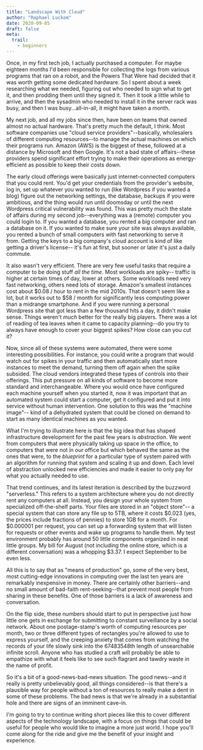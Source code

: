 ```yaml
---
title: "Landscape With Cloud"
author: "Raphael Luckom"
date: 2020-09-05
draft: false
meta:
  trail:
    - beginners
---
```


Once, in my first tech job, I actually purchased a computer. For maybe
eighteen months I'd been responsible for collecting the logs from various programs
that ran on a robot, and the Powers That Were had decided that it was
worth getting some dedicated hardware. So I spent about a week researching
what we needed, figuring out who needed to sign what to get it, and then
prodding them until they signed it. Then it took a little while to arrive,
and then the sysadmin who needed to install it in the server rack was busy,
and then I was busy...all-in-all, it might have taken a month.

My next job, and all my jobs since then, have been on teams that owned almost
no actual hardware. That's pretty much the default, I think. Most software
companies use "cloud service providers"--basically, wholesalers of different
computing resources--to manage the actual machines on which their programs run.
Amazon (AWS) is the biggest of these, followed at a distance by Microsoft and then Google.
It's not a bad state of affairs--these providers spend significant
effort trying to make their operations as energy-efficient as possible
to keep their costs down.

The early cloud offerings were basically just internet-connected computers
that you could rent. You'd get your credentials from the provider's website,
log in, set up whatever you wanted to run (like Wordpress if you wanted a
blog) figure out the networking settings, the database, backups if you were
ambitious, and the thing would run until doomsday or until the next Wordpress
critical vulnerability was found. This was pretty much the state of affairs
during my second job--everything was a (remote) computer you could login to. If you
wanted a database, you rented a big computer and ran a database on it. If
you wanted to make sure your site was always available, you rented a bunch 
of small computers with fast networking to serve it from. Getting the keys
to a big company's cloud account is kind of like getting a driver's license--
it's fun at first, but sooner or later it's just a daily commute.

It also wasn't very efficient. There are very few useful tasks that require
a computer to be doing stuff _all the time_. Most workloads are spiky--
traffic is higher at certain times of day, lower at others. Some workloads
need very fast networking, others need lots of storage. Amazon's smallest
instances cost about $0.08 / hour to rent in the mid 2010s. That doesn't
seem like a lot, but it works out to $58 / month for significantly less
computing power than a midrange smartphone. And if you were running a personal Wordpress
site that got less than a few thousand hits a day, it didn't make sense.
Things weren't _much_ better for the really big players. There was a lot
of reading of tea leaves when it came to capacity planning--do you try to
always have enough to cover your biggest spikes? How close can you cut it?

Now, since all of these systems were automated, there were some interesting
possibilities. For instance, you could write a program that would watch out
for spikes in your traffic and then automatically start more instances to
meet the demand, turning them off again when the spike subsided. The cloud vendors
integrated these types of controls into their offerings. This put pressure
on all kinds of software to become more standard and interchangeable. Where you would once
have configured each machine yourself when you started it, now it was important
that an automated system could start a computer, get it configured and put it into
service without human intervention. One solution to this was the "machine image"--
kind of a dehydrated system that could be cloned on demand to start as many
identical machines as you wanted.

What I'm trying to illustrate here is that the big idea that has shaped
infrastructure development for the past few years is _abstraction_. We went
from computers that were physically taking up space in the office, to computers
that were not in _our_ office but which behaved the same as the ones that were,
to the _blueprint_ for a particular type of system paired with an algorithm
for running that system and scaling it up and down. Each level of abstraction
unlocked new efficiencies and made it easier to only pay for what you actually
needed to use. 

That trend continues, and its latest iteration is described by the buzzword
"serverless." This refers to a system architecture where you do not
directly rent any computers at all. Instead, you design your whole system from
specialized off-the-shelf parts. Your files are stored in an "object store"--
a special system that can store any file up to 5TB, where it costs $0.023 (yes, the
prices include fractions of pennies) to store 1GB for a month. For $0.000001
per request, you can set up a forwarding system that will listen for requests
or other events and wake up programs to handle them. My test environment
probably has around 50 little components organized in neat little groups. My
bill for August (not including the online store, which is a different conversation)
was a whopping $3.37. I expect September to be even less.

All this is to say that as "means of production" go, some of the very best,
most cutting-edge innovations in computing over the last ten years are remarkably
inexpensive in money. There are certainly other barriers--and no small amount
of bad-faith rent-seeking--that prevent most people from sharing in these
benefits. One of those barriers is a lack of awareness and conversation.

On the flip side, these numbers should start to put in perspective just how
little one gets in exchange for submitting to constant surveillance by a social
network. About one postage-stamp's worth of computing resources per month, 
two or three different types of rectangles you're allowed to use to express
yourself, and the creeping anxiety that comes from watching the records of 
your life slowly sink into the 67483548th length of unsearchable infinite scroll.
Anyone who has studied a craft will probably be able to empathize with what
it feels like to see such flagrant and tawdry waste in the name of profit.

So it's a bit of a good-news-bad-news situation. The good news--and it really
is pretty unbelievably good, all things considered--is that there's a plausible
way for people without a ton of resources to really make a dent in some of these
problems. The bad news is that we're already in a substantial hole and there
are signs of an imminent cave-in.

I'm going to try to continue writing short pieces like this to cover different
aspects of the technology landscape, with a focus on things that could be useful
for people who would like to imagine a more just world. I hope you'll come along
for the ride and give me the benefit of your insight and experience.
